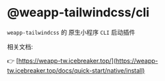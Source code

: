 # @weapp-tailwindcss/cli

`weapp-tailwindcss` 的 原生小程序 `CLI` 启动插件

相关文档:

👉 [https://weapp-tw.icebreaker.top/](https://weapp-tw.icebreaker.top/docs/quick-start/native/install)
